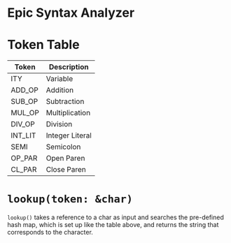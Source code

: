 # Epic Syntax Analyzer

# Token Table
| Token | Description |
|-------|-------------|
|ITY    |Variable     |
|ADD_OP |Addition     |
|SUB_OP |Subtraction  |
|MUL_OP |Multiplication|
|DIV_OP |Division     |
|INT_LIT|Integer Literal|
|SEMI   |Semicolon    |
|OP_PAR |Open Paren   |
|CL_PAR |Close Paren  |

# `lookup(token: &char)`
`lookup()` takes a reference to a char as input and searches the pre-defined hash map, which is set up like the table above, and returns the string that corresponds to the character.
